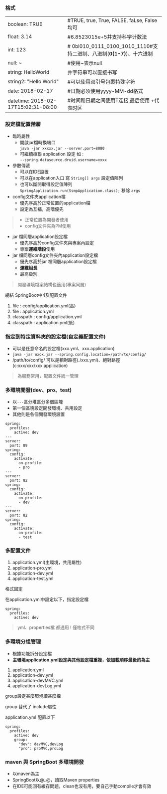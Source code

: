 ### 格式
|||
|--------|--------|
|boolean: TRUE                       |#TRUE, true, True, FALSE, faLse, False均可|
|float: 3.14                         |#6.8523015e+5井支持科学计数法|
|int: 123                            |# 0bl010_0111_0100_1010_1110#支持二进制、八进制(**0(1-7)**)、十六进制|
|null: ~                             |#使用~表示null|
|string: HelloWorld                  |井字符串可以直接书写|
|string2: "Hello World"              |#可以使用双引号包裹特殊字符|
|date: 2018-02-17                    |#日期必须使用yyyy-MM-dd格式|         
|datetime: 2018-02-17T15:02:31+08:00 |#时间和日期之间使用T连接,最后使用 +代表时区|

### 設定檔配置階層
* 臨時屬性
  * 開啟jar檔時換端口  
  `java -jar xxxxx.jar --server.port=8080`
  * 可繼續串聯 application 設定 如 :  
  `--spring.datasource.druid.username=xxxx`
* 參數傳遞
  * 可以在IDE設置
  * 可以在application入口 寫 `String[] args` 設定值陣列
  * 也可以斷開取得設定值陣列`SpringApplication.run(SsmpApplication.class);` 移除 `args`
* config文件夾application檔
  * 優先序高於正常位置的application檔
  * 設定為互補，高階優先
>* 正常位置為開發者使用
>* config文件夾為PM使用
* jar 檔同層application設定檔
  * 優先序高於config文件夾與專案內設定
  * 專案**運維階段**使用
* jar 檔同層config文件夾內application設定檔
  * 優先序高於jar 檔同層application設定檔
  * **運維組長**
  * 最高級別

>開發環境檔案結構也適用(專案同層)

總結
SpringBoot中4及配置文件
1. file : config/application.yml(高)
2. file : application.yml
3. classpath : config/application.yml
4. classpath : application.yml(低)

### 指定到特定資料夾的設定檔(自定義配置文件)
* 可以是任意命名的設定檔(xxx.yml、xxx.application)
* `java -jar oxox.jar --spring.config.location=/path/to/config/`
* /path/to/config/ 可以是相對路徑(./xxx.yml)、絕對路徑(c:xxx/xxx/xxx.application)
> 為服務常用，配置文件統一管理

### 多環境開發(dev、pro、test)
* 以`---`區分堆區分多個區塊
* 第一個區塊設定開發環境、共用設定
* 其他則是各個開發環境設置
```
spring:
  profiles:
    active: dev
---
server:
  port: 89
spring:
  config:
    activate:
      on-profile:
      - pro
---
server:
  port: 82
spring:
  config:
    activate:
      on-profile:
      - dev
---
server:
  port: 82
spring:
  config:
    activate:
      on-profile:
      - test
```
### 多配置文件

1. application.yml(主環境，共用屬性)
2. application-pro.yml
3. application-dev.yml
4. application-test.yml

格式固定

在application.yml中設定以下，指定設定檔
```
spring:
  profiles:
    active: dev
```


> yml、properties檔 都通用 ! 僅格式不同

### 多環境分组管理
* 根據功能拆分設定檔
* **主環境application.yml設定與其他設定檔重複，依加載順序最後的為主**

1. application.yml
2. application-dev.yml
3. application-devMVC.yml
4. application-devLog.yml

group設定甚麼環境讀甚麼檔

group 替代了 include屬性

application.yml 配置以下
```
spring:
  profiles:
    active: dev
    group:
      "dev": devMVC,devLog
      "pro": proMVC,proLog
```

### maven 與 SpringBoot 多環境開發
* 以maven為主
* SpringBoot以@..@，讀取Maven properties
* 在IDE可能回有緩存問題，clean也沒有用，要自己手動compile才會有效